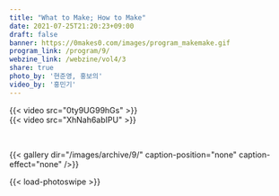 ```yaml
---
title: "What to Make; How to Make"
date: 2021-07-25T21:20:23+09:00
draft: false
banner: https://0makes0.com/images/program_makemake.gif
program_link: /program/9/
webzine_link: /webzine/vol4/3
share: true
photo_by: '현준영, 홍보의'
video_by: '홍민기'
---
```


{{< video src="0ty9UG99hGs" >}}
<br/>
{{< video src="XhNah6abIPU" >}}

<br/>

{{< gallery dir="/images/archive/9/" caption-position="none" caption-effect="none" />}}

{{< load-photoswipe >}}
